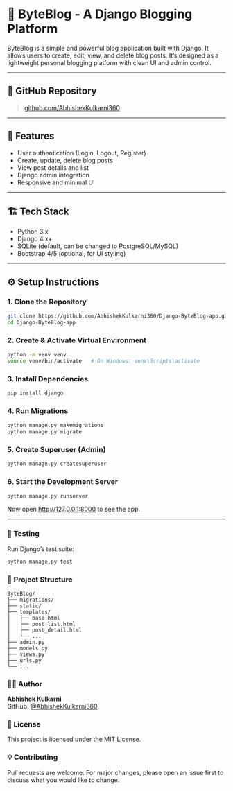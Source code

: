 # 📝 ByteBlog - A Django Blogging Platform

ByteBlog is a simple and powerful blog application built with Django. It allows users to create, edit, view, and delete blog posts. It’s designed as a lightweight personal blogging platform with clean UI and admin control.

---

## 🔗 GitHub Repository

> [github.com/AbhishekKulkarni360](https://github.com/AbhishekKulkarni360/Django-ByteBlog-app)

---


## 🚀 Features

- User authentication (Login, Logout, Register)
- Create, update, delete blog posts
- View post details and list
- Django admin integration
- Responsive and minimal UI

---

## 🏗️ Tech Stack

- Python 3.x
- Django 4.x+
- SQLite (default, can be changed to PostgreSQL/MySQL)
- Bootstrap 4/5 (optional, for UI styling)

---

## ⚙️ Setup Instructions

### 1. Clone the Repository

```bash
git clone https://github.com/AbhishekKulkarni360/Django-ByteBlog-app.git
cd Django-ByteBlog-app
```
### 2. Create & Activate Virtual Environment
```bash
python -m venv venv
source venv/bin/activate   # On Windows: venv\Scripts\activate
```

### 3. Install Dependencies
   ```bash
   pip install django
   ```
### 4. Run Migrations
```bash
python manage.py makemigrations
python manage.py migrate
```
### 5. Create Superuser (Admin)
```bash
python manage.py createsuperuser
```
### 6. Start the Development Server
```bash
python manage.py runserver
```
Now open http://127.0.0.1:8000 to see the app.

---
### 🧪 Testing
Run Django’s test suite:
```bash
python manage.py test
```
### 📁 Project Structure
```
ByteBlog/
├── migrations/
├── static/
├── templates/
│   ├── base.html
│   ├── post_list.html
│   ├── post_detail.html
│   └── ...
├── admin.py
├── models.py
├── views.py
├── urls.py
└── ...
```

### 🧑‍💻 Author

**Abhishek Kulkarni**  
GitHub: [@AbhishekKulkarni360](https://github.com/AbhishekKulkarni360)

### 📄 License

This project is licensed under the [MIT License](LICENSE).

### 💡 Contributing
Pull requests are welcome. For major changes, please open an issue first to discuss what you would like to change.
